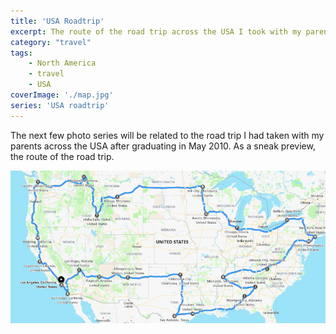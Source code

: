 ```yaml
---
title: 'USA Roadtrip'
excerpt: The route of the road trip across the USA I took with my parents after graduating in May 2010.'
category: "travel"
tags:
    - North America
    - travel
    - USA
coverImage: './map.jpg'
series: 'USA roadtrip'
---
```


<!-- markdownlint-disable MD033 -->

The next few photo series will be related to the road trip I had taken with my parents across the USA after graduating in May 2010. As a sneak preview, the route of the road trip.

![Map of the road trip](./map.jpg)
